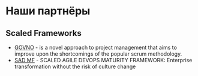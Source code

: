 # Наши партнёры

## Scaled Frameworks

- [GOVNO](https://govno.works/) - is a novel approach to project management that aims to improve upon the shortcomings of the popular scrum methodology.
- [SAD MF](https://scaledagiledevops.com/) - SCALED AGILE DEVOPS MATURITY FRAMEWORK: Enterprise transformation without the risk of culture change
